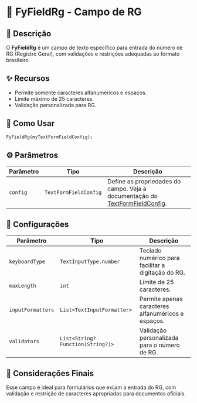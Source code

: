 # 🪪 FyFieldRg - Campo de RG

## 📖 Descrição

O **FyFieldRg** é um campo de texto específico para entrada do número de RG (Registro Geral), com validações e restrições adequadas ao formato brasileiro.

## ✨ Recursos

- Permite somente caracteres alfanuméricos e espaços.
- Limite máximo de 25 caracteres.
- Validação personalizada para RG.

## 🚀 Como Usar

```dart
FyFieldRg(myTextFormFieldConfig);
```

## ⚙️ Parâmetros

| Parâmetro | Tipo                  | Descrição                                                                                                                                               |
| --------- | --------------------- | ------------------------------------------------------------------------------------------------------------------------------------------------------- |
| `config`  | `TextFormFieldConfig` | Define as propriedades do campo. Veja a documentação do [TextFormFieldConfig](lib/components/text_form_fields/config/text_form_field_config/README.md). |

## 🔧 Configurações

| Parâmetro         | Tipo                              | Descrição                                          |
| ----------------- | --------------------------------- | -------------------------------------------------- |
| `keyboardType`    | `TextInputType.number`            | Teclado numérico para facilitar a digitação do RG. |
| `maxLength`       | `int`                             | Limite de 25 caracteres.                           |
| `inputFormatters` | `List<TextInputFormatter>`        | Permite apenas caracteres alfanuméricos e espaços. |
| `validators`      | `List<String? Function(String?)>` | Validação personalizada para o número de RG.       |

## 📌 Considerações Finais

Esse campo é ideal para formulários que exijam a entrada do RG, com validação e restrição de caracteres apropriadas para documentos oficiais.